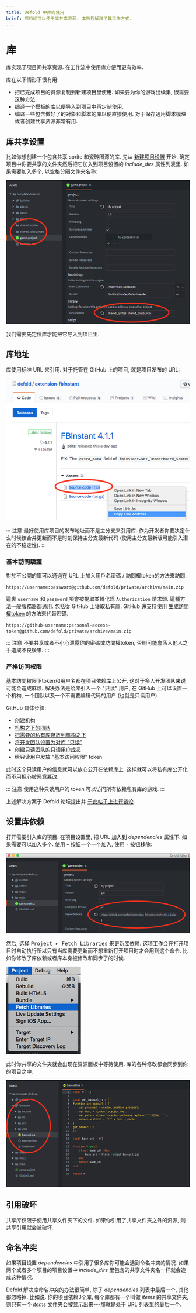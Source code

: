 ```yaml
---
title: Defold 中库的使用
brief: 项目间可以使用库共享资源. 本教程解释了其工作方式.
---
```


# 库

库实现了项目间共享资源. 在工作流中使用库方便而更有效率.

库在以下情形下很有用:

* 把已完成项目的资源复制到新建项目里使用. 如果要为你的游戏出续集, 很需要这种方法.
* 编译一个模板的库以便导入到项目中再定制使用.
* 编译一些包含做好了的对象和脚本的库以便直接使用. 对于保存通用脚本模块或者创建共享资源非常有用.

## 库共享设置

比如你想创建一个包含共享 sprite 和瓷砖图源的库. 先从 [新建项目设置](/manuals/project-setup/) 开始. 确定项目中你要共享的文件夹然后把它加入到项目设置的 *include_dirs* 属性列表里. 如果需要加入多个, 以空格分隔文件夹名称:

![Include dirs](images/libraries/libraries_include_dirs.png)

我们需要先定位库才能把它导入到项目里.

## 库地址

库使用标准 URL 来引用. 对于托管在 GitHub 上的项目, 就是项目发布的 URL:

![GitHub Library URL](images/libraries/libraries_library_url_github.png)

::: 注意
最好使用库项目的发布地址而不是主分支来引用库. 作为开发者你要决定什么时候该合并更新而不是时刻保持主分支最新代码 (使用主分支最新版可能引入潜在的不稳定性).
:::


### 基本訪問驗證

對於不公開的庫可以通過在 URL 上加入用戶名密碼 / 訪問權token的方法來訪問:

```
https://username:password@github.com/defold/private/archive/main.zip
```

這裏 `username` 和 `password` 項會被提取並轉化爲 `Authorization` 請求頭. 這種方法一般服務器都適用. 包括從 GitHub 上獲取私有庫. GitHub 還支持使用 [生成訪問權token](https://docs.github.com/en/free-pro-team@latest/github/authenticating-to-github/creating-a-personal-access-token) 的方法來代替密碼.

```
https://github-username:personal-access-token@github.com/defold/private/archive/main.zip
```

::: 注意
不要共享或者不小心泄露你的密碼或訪問權token, 否則可能會落入他人之手造成不良後果.
:::

### 严格访问权限

基本訪問权限下token和用户名都在项目依赖库上公开. 这对于多人开发团队来说可能会造成麻烦. 解决办法是给库引入一个 "只读" 用户, 在 GitHub 上可以设置一个机构, 一个团队以及一个不需要编辑代码的用户 (也就是只读用户).

GitHub 具体步骤:
* [创建机构](https://docs.github.com/en/github/setting-up-and-managing-organizations-and-teams/creating-a-new-organization-from-scratch)
* [机构之下的团队](https://docs.github.com/en/github/setting-up-and-managing-organizations-and-teams/creating-a-team)
* [把需要的私有库存放到机构之下](https://docs.github.com/en/github/administering-a-repository/transferring-a-repository)
* [将开发团队设置为对库 "只读"](https://docs.github.com/en/github/setting-up-and-managing-organizations-and-teams/managing-team-access-to-an-organization-repository)
* [创建只读团队的只读用户成员](https://docs.github.com/en/github/setting-up-and-managing-organizations-and-teams/organizing-members-into-teams)
* 给只读用户发放 "基本访问权限" token

此时这个只读用户的信息就可以放心公开在依赖库上. 这样就可以将私有库公开化而不用担心被恶意篡改.

::: 注意
使用这种只读用户的 token 可以访问所有依赖私有库的游戏.
:::

上述解决方案于 Defold 论坛提出并 [于此帖子上进行谈论](https://forum.defold.com/t/private-github-for-library-solved/67240).

## 设置库依赖

打开需要引入库的项目. 在项目设置里, 把 URL 加入到 *dependencies* 属性下. 如果需要可以加入多个. 使用 `+` 按钮一个一个加入, 使用 `-` 按钮移除:

![Dependencies](images/libraries/libraries_dependencies.png)

然后, 选择 <kbd>Project ▸ Fetch Libraries</kbd> 来更新库依赖. 这项工作会在打开项目时自动执行所以只有当库需要更新而不想重新打开项目时才会用到这个命令. 比如你修改了库依赖或者库本身被修改和同步了的时候.

![Fetch Libraries](images/libraries/libraries_fetch_libraries.png)

此时你共享的文件夹就会出现在资源面板中等待使用. 库的各种修改都会同步到你的项目之中.

![Library setup done](images/libraries/libraries_done.png)

## 引用破坏

共享库仅限于使用共享文件夹下的文件. 如果你引用了共享文件夹之外的资源, 则共享引用就会被破坏.

## 命名冲突

如果项目设置 *dependencies* 中引用了很多库你可能会遇到命名冲突的情况. 如果两个或者多个项目的项目设置中 *include_dirs* 里包含的共享文件夹名一样就会造成这种情况.

Defold 解决库命名冲突的办法很简单, 除了 *dependencies* 列表中最后一个, 其他都忽略掉. 比如说. 你的项目依赖3个库, 每个库都有一个叫做 *items* 的共享文件夹, 则只有一个 *items* 文件夹会被显示出来---那就是处于 URL 列表里的最后一个.
